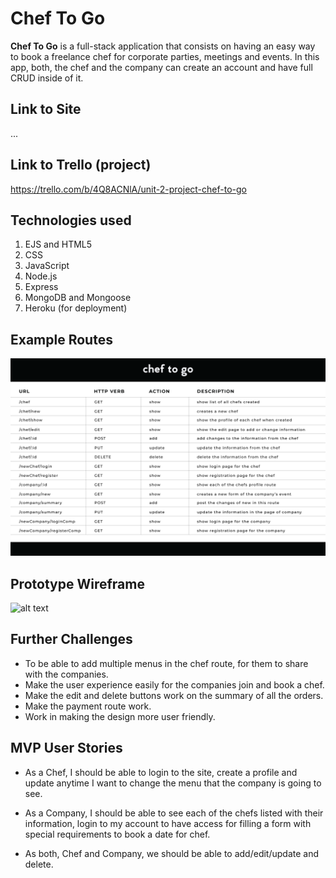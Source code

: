 # Chef To Go


**Chef To Go** is a full-stack application that consists on having an easy way to book a freelance chef for corporate parties, meetings and events. In this app, both, the chef and the company can create an account and have full CRUD inside of it.

## Link to Site
...



## Link to Trello (project)
https://trello.com/b/4Q8ACNlA/unit-2-project-chef-to-go



## Technologies used
1. EJS and HTML5
2. CSS
3. JavaScript
4. Node.js
5. Express
6. MongoDB and Mongoose
7. Heroku (for deployment)



## Example Routes
![alt text](public/images/routes-01.png)



## Prototype Wireframe
![alt text](public/images/wireframeImg.png)



## Further Challenges
- To be able to add multiple menus in the chef route, for them to share with the companies.
- Make the user experience easily for the companies join and book a chef.
- Make the edit and delete buttons work on the summary of all the orders.
- Make the payment route work.
- Work in making the design more user friendly.



## MVP User Stories
* As a Chef, I should be able to login to the site, create a profile and update anytime I want to change the menu that the company is going to see.

* As a Company, I should be able to see each of the chefs listed with their information, login to my account to have access for filling a form with special requirements to book a date for chef.

* As both, Chef and Company, we should be able to add/edit/update and delete.
